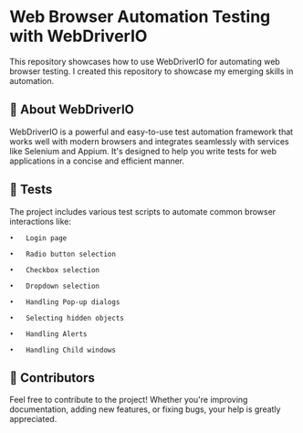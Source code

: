 # **Web Browser Automation Testing with WebDriverIO** 

This repository showcases how to use WebDriverIO for automating web browser testing. I created this repository to showcase my emerging skills in automation.

## 🔧 About WebDriverIO

WebDriverIO is a powerful and easy-to-use test automation framework that works well with modern browsers and integrates seamlessly with services like Selenium and Appium. It's designed to help you write tests for web applications in a concise and efficient manner.

## 📝 Tests

The project includes various test scripts to automate common browser interactions like:

	•	Login page

	•	Radio button selection

	•	Checkbox selection

	•	Dropdown selection

	•	Handling Pop-up dialogs

	•	Selecting hidden objects

	•	Handling Alerts

	•	Handling Child windows

## 🤖 Contributors

Feel free to contribute to the project! Whether you're improving documentation, adding new features, or fixing bugs, your help is greatly appreciated.
